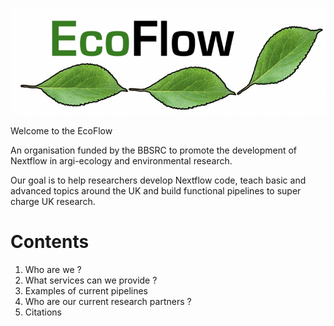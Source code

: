 ![logo](./logo_sm.png)

Welcome to the EcoFlow

An organisation funded by the BBSRC to promote the development of Nextflow in argi-ecology and environmental research.

Our goal is to help researchers develop Nextflow code, teach basic and advanced topics around the UK and build functional pipelines to super charge UK research.

# Contents

1. Who are we ?
2. What services can we provide ?
3. Examples of current pipelines
4. Who are our current research partners ?
5. Citations
